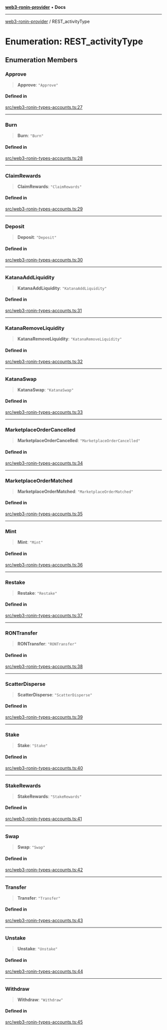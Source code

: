 [**web3-ronin-provider**](../README.md) • **Docs**

***

[web3-ronin-provider](../globals.md) / REST\_activityType

# Enumeration: REST\_activityType

## Enumeration Members

### Approve

> **Approve**: `"Approve"`

#### Defined in

[src/web3-ronin-types-accounts.ts:27](https://github.com/chuacw/web3-ronin-provider/blob/5334d3e4a39d6911ce4028a880b09b3429564837/src/web3-ronin-types-accounts.ts#L27)

***

### Burn

> **Burn**: `"Burn"`

#### Defined in

[src/web3-ronin-types-accounts.ts:28](https://github.com/chuacw/web3-ronin-provider/blob/5334d3e4a39d6911ce4028a880b09b3429564837/src/web3-ronin-types-accounts.ts#L28)

***

### ClaimRewards

> **ClaimRewards**: `"ClaimRewards"`

#### Defined in

[src/web3-ronin-types-accounts.ts:29](https://github.com/chuacw/web3-ronin-provider/blob/5334d3e4a39d6911ce4028a880b09b3429564837/src/web3-ronin-types-accounts.ts#L29)

***

### Deposit

> **Deposit**: `"Deposit"`

#### Defined in

[src/web3-ronin-types-accounts.ts:30](https://github.com/chuacw/web3-ronin-provider/blob/5334d3e4a39d6911ce4028a880b09b3429564837/src/web3-ronin-types-accounts.ts#L30)

***

### KatanaAddLiquidity

> **KatanaAddLiquidity**: `"KatanaAddLiquidity"`

#### Defined in

[src/web3-ronin-types-accounts.ts:31](https://github.com/chuacw/web3-ronin-provider/blob/5334d3e4a39d6911ce4028a880b09b3429564837/src/web3-ronin-types-accounts.ts#L31)

***

### KatanaRemoveLiquidity

> **KatanaRemoveLiquidity**: `"KatanaRemoveLiquidity"`

#### Defined in

[src/web3-ronin-types-accounts.ts:32](https://github.com/chuacw/web3-ronin-provider/blob/5334d3e4a39d6911ce4028a880b09b3429564837/src/web3-ronin-types-accounts.ts#L32)

***

### KatanaSwap

> **KatanaSwap**: `"KatanaSwap"`

#### Defined in

[src/web3-ronin-types-accounts.ts:33](https://github.com/chuacw/web3-ronin-provider/blob/5334d3e4a39d6911ce4028a880b09b3429564837/src/web3-ronin-types-accounts.ts#L33)

***

### MarketplaceOrderCancelled

> **MarketplaceOrderCancelled**: `"MarketplaceOrderCancelled"`

#### Defined in

[src/web3-ronin-types-accounts.ts:34](https://github.com/chuacw/web3-ronin-provider/blob/5334d3e4a39d6911ce4028a880b09b3429564837/src/web3-ronin-types-accounts.ts#L34)

***

### MarketplaceOrderMatched

> **MarketplaceOrderMatched**: `"MarketplaceOrderMatched"`

#### Defined in

[src/web3-ronin-types-accounts.ts:35](https://github.com/chuacw/web3-ronin-provider/blob/5334d3e4a39d6911ce4028a880b09b3429564837/src/web3-ronin-types-accounts.ts#L35)

***

### Mint

> **Mint**: `"Mint"`

#### Defined in

[src/web3-ronin-types-accounts.ts:36](https://github.com/chuacw/web3-ronin-provider/blob/5334d3e4a39d6911ce4028a880b09b3429564837/src/web3-ronin-types-accounts.ts#L36)

***

### Restake

> **Restake**: `"Restake"`

#### Defined in

[src/web3-ronin-types-accounts.ts:37](https://github.com/chuacw/web3-ronin-provider/blob/5334d3e4a39d6911ce4028a880b09b3429564837/src/web3-ronin-types-accounts.ts#L37)

***

### RONTransfer

> **RONTransfer**: `"RONTransfer"`

#### Defined in

[src/web3-ronin-types-accounts.ts:38](https://github.com/chuacw/web3-ronin-provider/blob/5334d3e4a39d6911ce4028a880b09b3429564837/src/web3-ronin-types-accounts.ts#L38)

***

### ScatterDisperse

> **ScatterDisperse**: `"ScatterDisperse"`

#### Defined in

[src/web3-ronin-types-accounts.ts:39](https://github.com/chuacw/web3-ronin-provider/blob/5334d3e4a39d6911ce4028a880b09b3429564837/src/web3-ronin-types-accounts.ts#L39)

***

### Stake

> **Stake**: `"Stake"`

#### Defined in

[src/web3-ronin-types-accounts.ts:40](https://github.com/chuacw/web3-ronin-provider/blob/5334d3e4a39d6911ce4028a880b09b3429564837/src/web3-ronin-types-accounts.ts#L40)

***

### StakeRewards

> **StakeRewards**: `"StakeRewards"`

#### Defined in

[src/web3-ronin-types-accounts.ts:41](https://github.com/chuacw/web3-ronin-provider/blob/5334d3e4a39d6911ce4028a880b09b3429564837/src/web3-ronin-types-accounts.ts#L41)

***

### Swap

> **Swap**: `"Swap"`

#### Defined in

[src/web3-ronin-types-accounts.ts:42](https://github.com/chuacw/web3-ronin-provider/blob/5334d3e4a39d6911ce4028a880b09b3429564837/src/web3-ronin-types-accounts.ts#L42)

***

### Transfer

> **Transfer**: `"Transfer"`

#### Defined in

[src/web3-ronin-types-accounts.ts:43](https://github.com/chuacw/web3-ronin-provider/blob/5334d3e4a39d6911ce4028a880b09b3429564837/src/web3-ronin-types-accounts.ts#L43)

***

### Unstake

> **Unstake**: `"Unstake"`

#### Defined in

[src/web3-ronin-types-accounts.ts:44](https://github.com/chuacw/web3-ronin-provider/blob/5334d3e4a39d6911ce4028a880b09b3429564837/src/web3-ronin-types-accounts.ts#L44)

***

### Withdraw

> **Withdraw**: `"Withdraw"`

#### Defined in

[src/web3-ronin-types-accounts.ts:45](https://github.com/chuacw/web3-ronin-provider/blob/5334d3e4a39d6911ce4028a880b09b3429564837/src/web3-ronin-types-accounts.ts#L45)
